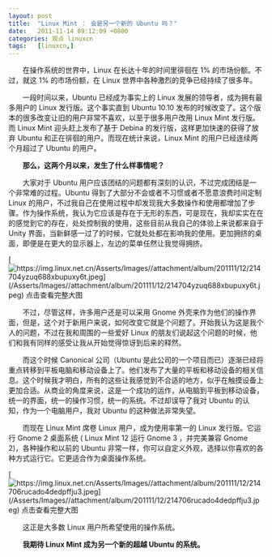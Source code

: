 ```yaml
---
layout: post
title:	"Linux Mint ： 会是另一个新的 Ubuntu 吗？"
date:	2011-11-14 09:12:09 +0800 
categories:	观点 linuxcn 
tags:	[linuxcn,]
---
```



　　在操作系统的世界中，Linux 在长达十年的时间里徘徊在 1% 的市场份额。不过，就这 1% 的市场份额，在 Linux 世界中各种激烈的竞争已经持续了很多年。


　　一段时间以来，Ubuntu 已经成为事实上的 Linux 发展的领导者，成为拥有最多用户的 Linux 发行版。这个事实直到 Ubuntu 10.10 发布的时候改变了。这个版本的很多改变让旧的用户非常不喜欢，以至于很多用户改用 Linux Mint 发行版。而 Linux Mint 迎头赶上发布了基于 Debina 的发行版，这样更加快速的获得了放弃 Ubuntu 和正在徘徊的用户。而现在统计来说，Linux Mint 的用户已经连续两个月超过了 Ubuntu 的用户。


　　**那么，这两个月以来，发生了什么样事情呢？**


　　大家对于 Ubuntu 用户应该团结的问题都有深刻的认识，不过完成团结是一个非常难的过程。Ubuntu 得到了大部分不会或者不习惯或者不愿意浪费时间定制 Linux 的用户，不过我自己在使用过程中却发现我大多数操作和使用都增加了步骤。作为操作系统，我认为它应该是存在于无形的东西，可是现在，我却实实在在的感觉到它的存在，处处控制我的使用，这些目前从我自己的体验上来说都来自于 Unity 界面，当新鲜感一过了的时候，它就处处都在影响我的使用。更加拥挤的桌面，即便是在更大的显示器上，左边的菜单任然让我觉得拥挤。


[![https://img.linux.net.cn/Asserts/Images//attachment/album/201111/12/214704yzuq688xbupuxy6t.jpeg](/Asserts/Images//attachment/album/201111/12/214704yzuq688xbupuxy6t.jpeg)  
点击查看完整大图](https://img.linux.net.cn/Asserts/Images//attachment/album/201111/12/214704yzuq688xbupuxy6t.jpeg)


　　不过，尽管这样，许多用户还是可以采用 Gnome 外壳来作为他们的操作界面，但是，这个对于新用户来说，如何改变它就是个问题了。开始我认为这是我个人的问题，不过在我和周围的一些爱好 Linux 的朋友们说起这个问题的时候，他们和我有同样的感受让我从开始觉得惊讶到后来的释然。


　　而这个时候 Canonical 公司（Ubuntu 是此公司的一个项目而已）逐渐已经将重点转移到平板电脑和移动设备上了。他们发布了大量的平板和移动设备的相关信息。这个时候我才明白，所有的这些让我感觉到不合适的地方，似乎在触摸设备上更加合适。从商业的角度来说，这是一个成功的运作，从电脑到平板到移动设备，统一的界面，统一的操作习惯，统一的系统。不过却误导了我对 Ubuntu 的认知，作为一个电脑用户，我对 Ubuntu 的这种做法非常失望。


　　而现在 Linux Mint 席卷 Linux 用户，成为使用率第一的 Linux 发行版。它运行 Gnome 2 桌面系统 ( Linux Mint 12 运行 Gnome 3 ，并完美兼容 Gnome 2)，各种操作和以前的 Ubuntu 非常一样，你可以自定义外观，选择以你喜欢的各种方式运行它。它更适合作为桌面操作系统。


[![https://img.linux.net.cn/Asserts/Images//attachment/album/201111/12/214706rucado4dedpffju3.jpeg](/Asserts/Images//attachment/album/201111/12/214706rucado4dedpffju3.jpeg)  
点击查看完整大图](https://img.linux.net.cn/Asserts/Images//attachment/album/201111/12/214706rucado4dedpffju3.jpeg)


　　这正是大多数 Linux 用户所希望使用的操作系统。


　　**我期待 Linux Mint 成为另一个新的超越 Ubuntu 的系统。**
